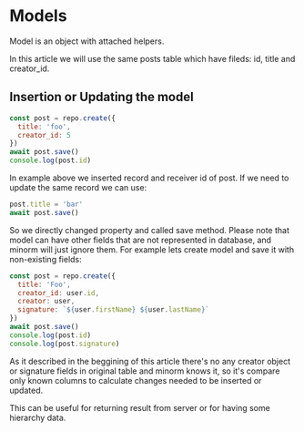 # Models

Model is an object with attached helpers.

In this article we will use the same posts table which have fileds: id, title and creator_id.

## Insertion or Updating the model

```js
const post = repo.create({
  title: 'foo',
  creator_id: 5
})
await post.save()
console.log(post.id)
```

In example above we inserted record and receiver id of post. If we need to update the same record we can use:

```js
post.title = 'bar'
await post.save()
```

So we directly changed property and called save method. Please note that model can have other fields that are not represented in database, and minorm will just ignore them. For example lets create model and save it with non-existing fields:

```js
const post = repo.create({
  title: 'Foo',
  creator_id: user.id,
  creator: user,
  signature: `${user.firstName} ${user.lastName}`
})
await post.save()
console.log(post.id)
console.log(post.signature)
```

As it described in the beggining of this article there's no any creator object or signature fields in original table and minorm knows it, so it's compare only known columns to calculate changes needed to be inserted or updated.

This can be useful for returning result from server or for having some hierarchy data.
